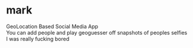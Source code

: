 # mark
 GeoLocation Based Social Media App<br />
 You can add people and play geoguesser off snapshots of peoples selfies<br />
 I was really fucking bored
